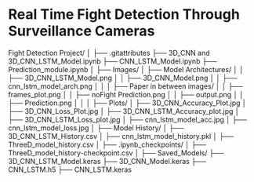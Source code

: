 # Real Time Fight Detection Through Surveillance Cameras
Fight Detection Project/
│
├── .gitattributes
├── 3D_CNN and 3D_CNN_LSTM_Model.ipynb
├── CNN_LSTM_Model.ipynb
├── Prediction_module.ipynb
│
├── Images/
│   ├── Model Architectures/
│   │   ├── 3D_CNN_LSTM_Model.png
│   │   ├── 3D_CNN_Model.png
│   │   ├── cnn_lstm_model_arch.png
│   │
│   ├── Paper in between images/
│   │   ├── frames_plot.png
│   │   ├── noFight Prediction.png
│   │   ├── output.png
│   │   ├── Prediction.png
│   │
│   ├── Plots/
│       ├── 3D_CNN_Accuracy_Plot.jpg
│       ├── 3D_CNN_Loss_Plot.jpg
│       ├── 3D_CNN_LSTM_Accuracy_plot.jpg
│       ├── 3D_CNN_LSTM_Loss_plot.jpg
│       ├── cnn_lstm_model_acc.jpg
│       ├── cnn_lstm_model_loss.jpg
│
├── Model History/
│   ├── 3D_CNN_LSTM_History.csv
│   ├── cnn_lstm_model_history.pkl
│   ├── ThreeD_model_history.csv
│
├── .ipynb_checkpoints/
│   ├── ThreeD_model_history-checkpoint.csv
│
├── Saved_Models/
    ├── 3D_CNN_LSTM_Model.keras
    ├── 3D_CNN_Model.keras
    ├── CNN_LSTM.h5
    ├── CNN_LSTM.keras
